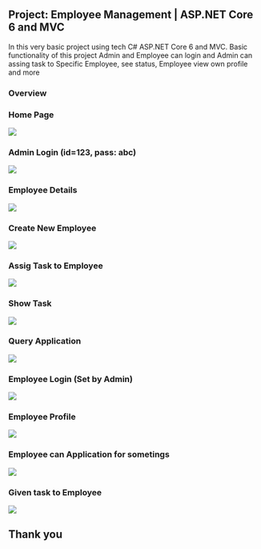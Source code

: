 <h2>Project: Employee Management | ASP.NET Core 6 and MVC </h2>
<p>In this very basic project using tech C# ASP.NET Core 6 and MVC. Basic functionality of this project Admin and Employee can login and Admin can assing task to Specific Employee, see status, Employee view own profile and more</p>

<h3>Overview</h3>
<h3>Home Page</h3>
<img src="./img/home.png">

<h3>Admin Login (id=123, pass: abc)</h3>
<img src="./img/adminL.png">

<h3>Employee Details</h3>
<img src="./img/employeeD.png">

<h3>Create New Employee</h3>
<img src="./img/add.png">

<h3>Assig Task to Employee</h3>
<img src="./img/assign.png">

<h3>Show Task</h3>
<img src="./img/TaskD.png">

<h3>Query Application</h3>
<img src="./img/employeeApplication.png">

<h3>Employee Login (Set by Admin)</h3>
<img src="./img/employeeLogin.png">

<h3>Employee Profile</h3>
<img src="./img/employeeProfile.png">

<h3>Employee can Application for sometings</h3>
<img src="./img/employeeAp.png">

<h3>Given task to Employee</h3>
<img src="./img/given.png">



<h2>Thank you</h2>

